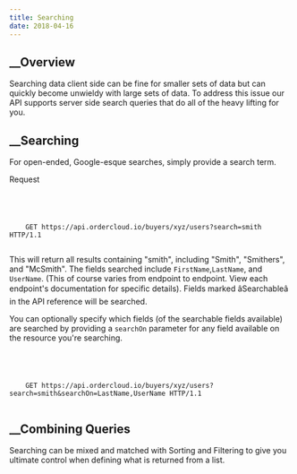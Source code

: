 ```yaml
---
title: Searching
date: 2018-04-16
---
```







## __Overview





Searching data client side can be fine for smaller sets of data but can
quickly become unwieldy with large sets of data. To address this issue our API
supports server side search queries that do all of the heavy lifting for you.









##  __Searching





For open-ended, Google-esque searches, simply provide a search term.

Request

```


    
    
    GET https://api.ordercloud.io/buyers/xyz/users?search=smith HTTP/1.1
    

```





This will return all results containing "smith", including "Smith",
"Smithers", and "McSmith". The fields searched include `FirstName`,`LastName`,
and `UserName`. (This of course varies from endpoint to endpoint. View each
endpoint's documentation for specific details). Fields marked âSearchableâ
in the API reference will be searched.





You can optionally specify which fields (of the searchable fields available)
are searched by providing a `searchOn` parameter for any field available on
the resource you're searching.



```


    
    
    GET https://api.ordercloud.io/buyers/xyz/users?search=smith&searchOn=LastName,UserName HTTP/1.1
    

```









##  __Combining Queries





Searching can be mixed and matched with Sorting and Filtering to give you
ultimate control when defining what is returned from a list.





